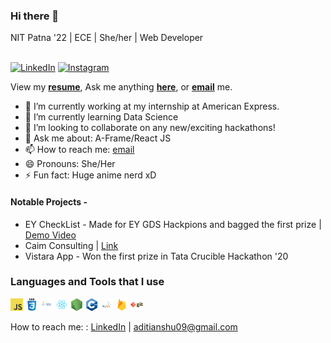 ### Hi there 👋

NIT Patna '22 | ECE | She/her | Web Developer

<br>
 <a href="https://www.linkedin.com/in/aditi-anshu-2202a3194" target="_blank"><img src="https://img.shields.io/badge/LinkedIn-%230077B5.svg?&style=flat-square&logo=linkedin&logoColor=white" alt="LinkedIn"></a>
<a href="https://www.instagram.com/anshu_aditi" target="_blank"><img src="https://img.shields.io/badge/Instagram-%23E4405F.svg?&style=flat-square&logo=instagram&logoColor=white" alt="Instagram"></a>
<br>

 
View my **[resume](https://drive.google.com/file/d/1wEU7Wg7igSvn7nek2ryQipQ78OG0VSEt/view?usp=sharing)**, 
Ask me anything **[here](https://www.linkedin.com/in/aditi-anshu-2202a3194)**, 
or **[email](mailto:aditianshu09@gmail.com)** me. 
<br>

- 🔭 I’m currently working at my internship at American Express.
- 🌱 I’m currently learning Data Science
- 👯 I’m looking to collaborate on any new/exciting hackathons!
- 💬 Ask me about: A-Frame/React JS
- 📫 How to reach me: [email](mailto:aditianshu09@gmail.com)
- 😄 Pronouns: She/Her
- ⚡ Fun fact: Huge anime nerd xD
 
 
 #### Notable Projects - 
  * EY CheckList - Made for EY GDS Hackpions and bagged the first prize | [Demo Video](https://youtu.be/txN98IHSNHE) 
  * Caim Consulting |  [Link](https://www.caimconsulting.in/)
  * Vistara App - Won the first prize in Tata Crucible Hackathon '20 
  


<h3><strong>Languages and Tools that I use</strong></h3>  

<code><img height="20" src="https://raw.githubusercontent.com/github/explore/80688e429a7d4ef2fca1e82350fe8e3517d3494d/topics/javascript/javascript.png"></code>
<code><img height="20" src="https://raw.githubusercontent.com/github/explore/80688e429a7d4ef2fca1e82350fe8e3517d3494d/topics/css/css.png"></code>
<code><img height="20" src="https://raw.githubusercontent.com/github/explore/80688e429a7d4ef2fca1e82350fe8e3517d3494d/topics/java/java.png"></code>
<code><img height="20" src="https://raw.githubusercontent.com/github/explore/80688e429a7d4ef2fca1e82350fe8e3517d3494d/topics/react/react.png"></code>
<code><img height="20" src="https://raw.githubusercontent.com/github/explore/80688e429a7d4ef2fca1e82350fe8e3517d3494d/topics/nodejs/nodejs.png"></code>
<code><img height="20" src="https://raw.githubusercontent.com/github/explore/80688e429a7d4ef2fca1e82350fe8e3517d3494d/topics/cpp/cpp.png"></code>
<code><img height="20" src="https://raw.githubusercontent.com/github/explore/80688e429a7d4ef2fca1e82350fe8e3517d3494d/topics/mysql/mysql.png"></code>
<code><img height="20" src="https://raw.githubusercontent.com/github/explore/80688e429a7d4ef2fca1e82350fe8e3517d3494d/topics/firebase/firebase.png"></code>
<code><img height="20" src="https://raw.githubusercontent.com/github/explore/80688e429a7d4ef2fca1e82350fe8e3517d3494d/topics/git/git.png"></code>

 
How to reach me: : [LinkedIn](https://www.linkedin.com/in/aditi-anshu-2202a3194) | aditianshu09@gmail.com


<!--
**aditianshu/aditianshu** is a ✨ _special_ ✨ repository because its `README.md` (this file) appears on your GitHub profile.

Here are some ideas to get you started:

- 🔭 I’m currently working on ...
- 🌱 I’m currently learning ...
- 👯 I’m looking to collaborate on ...
- 🤔 I’m looking for help with ...
- 💬 Ask me about ...
- 📫 How to reach me: ...
- 😄 Pronouns: ...
- ⚡ Fun fact: ...
-->
